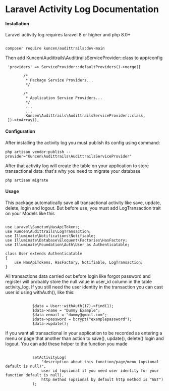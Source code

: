 # Laravel Activity Log Documentation

#### Installation

Laravel activity log requires laravel 8 or higher and php 8.0+

```

composer require kuncen/audittrails:dev-main

```

Then add Kuncen\Audittrails\AudittrailsServiceProvider::class to app/config
```
 'providers' => ServiceProvider::defaultProviders()->merge([

        /*
         * Package Service Providers...
         */

        /*
         * Application Service Providers...
         */
         ...
         ...
         Kuncen\Audittrails\AudittrailsServiceProvider::class,
 ])->toArray(),

```

#### Configuration

After installing the activity log you must publish its config using command:

```
php artisan vendor:publish --provider="Kuncen\Audittrails\AudittrailsServiceProvider"

```

After that activity log will create the table on your application to store transactional data. that's why you need to migrate your database

```
php artisan migrate

```

#### Usage

This package automatically save all transactional activity like save, update, delete, login and logout. But before use, you must add LogTransaction trait on your Models like this

```

use Laravel\Sanctum\HasApiTokens;
use Kuncen\Audittrails\LogTransaction;
use Illuminate\Notifications\Notifiable;
use Illuminate\Database\Eloquent\Factories\HasFactory;
use Illuminate\Foundation\Auth\User as Authenticatable;

class User extends Authenticatable
{
    use HasApiTokens, HasFactory, Notifiable, LogTransaction;
}

```

All transactions data carried out before login like forgot password and register will probably store the null value in user_id column in the table activity_log. If you still need the user identity in the transaction you can cast user id using withAuth(), like this:

```

            $data = User::withAuth(17)->find(1);
            $data->name = "Dummy Example";
            $data->email = "dummy@gmail.com";
            $data->password = bcrypt("examplepassword");
            $data->update();

```

If you want all transactional in your application to be recorded as entering a menu or page that another than action to save(), update(), delete() login and logout. You can add these helper to the function you made

```

            setActivityLog(
                "description about this function/page/menu (opsional default is null)",
                user id (opsional if you need user identity for your function default is null),
                http method (opsional by default http method is "GET")
            );

```
